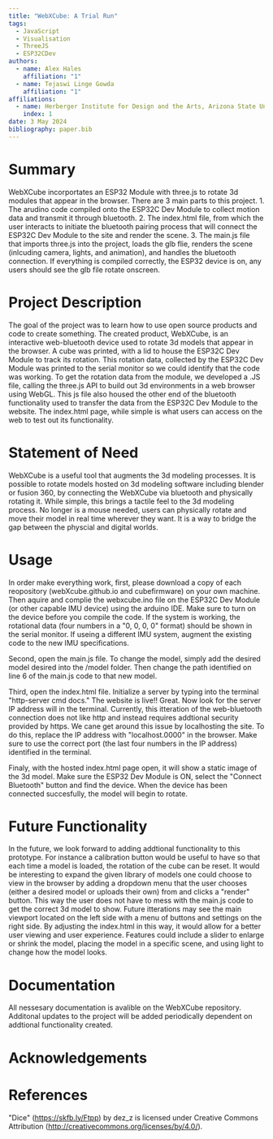 ```yaml
---
title: "WebXCube: A Trial Run"
tags:
  - JavaScript
  - Visualisation
  - ThreeJS
  - ESP32CDev
authors:
  - name: Alex Hales
    affiliation: "1"
  - name: Tejaswi Linge Gowda
    affiliation: "1"
affiliations:
  - name: Herberger Institute for Design and the Arts, Arizona State University, USA
    index: 1
date: 3 May 2024
bibliography: paper.bib
---
```


# Summary

WebXCube incorportates an ESP32 Module with three.js to rotate 3d modules that appear in the browser. There are 3 main parts to this project. 1. The arudino code compiled onto the ESP32C Dev Module to collect motion data and transmit it through bluetooth. 2. The index.html file, from which the user interacts to initiate the bluetooth pairing process that will connect the ESP32C Dev Module to the site and render the scene. 3. The main.js file that imports three.js into the project, loads the glb flie, renders the scene (inlcuding camera, lights, and animation), and handles the bluetooth connection. If everything is compiled correctly, the ESP32 device is on, any users should see the glb file rotate onscreen. 

# Project Description

The goal of the project was to learn how to use open source products and code to create something. The created product, WebXCube, is an interactive web-bluetooth device used to rotate 3d models that appear in the browser. A cube was printed, with a lid to house the ESP32C Dev Module to track its rotation. This rotation data, collected by the ESP32C Dev Module was printed to the serial monitor so we could identify that the code was working. To get the rotation data from the module, we developed a .JS file, calling the three.js API to build out 3d environments in a web browser using WebGL. This js file also housed the other end of the bluetooth functionality used to transfer the data from the ESP32C Dev Module to the website. The index.html page, while simple is what users can access on the web to test out its functionality. 

# Statement of Need

WebXCube is a useful tool that augments the 3d modeling processes. It is possible to rotate models hosted on 3d modeling software including blender or fusion 360, by connecting the WebXCube via bluetooth and physically rotating it. While simple, this brings a tactile feel to the 3d modeling process. No longer is a mouse needed, users can physically rotate and move their model in real time wherever they want. It is a way to bridge the gap between the physcial and digital worlds.

# Usage

In order make everything work, first, please download a copy of each reopository (webXcube.github.io and cubefirmware) on your own machine. Then aquire and complie the webxcube.ino file on the ESP32C Dev Module (or other capable IMU device) using the arduino IDE. Make sure to turn on the device before you compile the code. If the system is working, the rotational data (four numbers in a "0, 0, 0, 0" format) should be shown in the serial monitor. If useing a different IMU system, augment the existing code to the new IMU specifications.

Second, open the main.js file. To change the model, simply add the desired model desired into the /model folder. Then change the path identified on line 6 of the main.js code to that new model.

Third, open the index.html file. Initialize a server by typing into the terminal "http-server cmd docs." The website is live!! Great. Now look for the server IP address will in the terminal. Currently, this itteration of the web-bluetooth connection does not like http and instead requires addtional security provided by https. We cane get around this issue by localhosting the site. To do this, replace the IP address with "localhost.0000" in the browser. Make sure to use the correct port (the last four numbers in the IP address) identified in the terminal. 

Finaly, with the hosted index.html page open, it will show a static image of the 3d model. Make sure the ESP32 Dev Module is ON, select the "Connect Bluetooth" button and find the device. When the device has been connected succesfully, the model will begin to rotate. 

# Future Functionality

 In the future, we look forward to adding addtional functionality to this prototype. For instance a calibration button would be useful to have so that each time a model is loaded, the rotation of the cube can be reset. It would be interesting to expand the given library of models one could choose to view in the browser by adding a dropdown menu that the user chooses (either a desired model or uploads their own) from and clicks a "render" button. This way the user does not have to mess with the main.js code to get the correct 3d model to show. Future itterations may see the main viewport located on the left side with a menu of buttons and settings on the right side. By adjusting the index.html in this way, it would allow for a better user viewing and user experience. Features could include a slider to enlarge or shrink the model, placing the model in a specific scene, and using light to change how the model looks.  

# Documentation

All nessesary documentation is avalible on the WebXCube repository. Additonal updates to the project will be added periodically dependent on addtional functionality created. 

# Acknowledgements


# References

"Dice" (https://skfb.ly/Ftpp) by dez_z is licensed under Creative Commons Attribution (http://creativecommons.org/licenses/by/4.0/).
